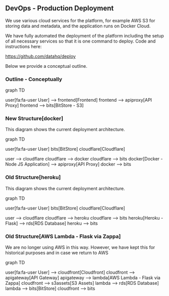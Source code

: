 ## DevOps - Production Deployment

We use various cloud services for the platform, for example AWS S3 for storing data and metadata, and the application runs on Docker Cloud.

We have fully automated the deployment of the platform including the setup of all necessary services so that it is one command to deploy. Code and instructions here:

https://github.com/datahq/deploy

Below we provide a conceptual outline.

### Outline - Conceptually

<div class="mermaid">
graph TD

  user[fa:fa-user User] --> frontend[Frontend]
  frontend --> apiproxy[API Proxy]
  frontend --> bits[BitStore - S3]
</div>

### New Structure[docker]

This diagram shows the current deployment architecture.

<div class="mermaid">
graph TD

  user[fa:fa-user User]
  bits[BitStore]
  cloudflare[Cloudflare]

  user --> cloudflare
  cloudflare --> docker
  cloudflare --> bits
  docker[Docker - Node JS Application] --> apiproxy[API Proxy]
  docker --> bits
</div>

### Old Structure[heroku]

This diagram shows the current deployment architecture.

<div class="mermaid">
graph TD

  user[fa:fa-user User]
  bits[BitStore]
  cloudflare[Cloudflare]

  user --> cloudflare
  cloudflare --> heroku
  cloudflare --> bits
  heroku[Heroku - Flask] --> rds[RDS Database]
  heroku --> bits
</div>

### Old Structure[AWS Lambda - Flask via Zappa]

We are no longer using AWS in this way. However, we have kept this for historical purposes and in case we return to AWS

<div class="mermaid">
graph TD

  user[fa:fa-user User] --> cloudfront[Cloudfront]
  cloudfront --> apigateway[API Gateway]
  apigateway --> lambda[AWS Lambda - Flask via Zappa]
  cloudfront --> s3assets[S3 Assets]
  lambda --> rds[RDS Database]
  lambda --> bits[BitStore]
  cloudfront --> bits
</div>
